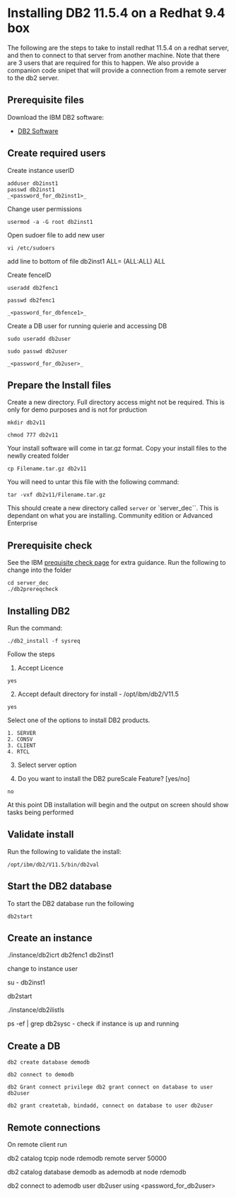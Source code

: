 # Installing DB2 11.5.4 on a Redhat 9.4 box
The following are the steps to take to install redhat 11.5.4 on a redhat server, and then to connect to that server from another machine. Note that there are 3 users that are required for this to happen. We also provide a companion code snipet that will provide a connection from a remote server to the db2 server.

## Prerequisite files

Download the IBM DB2 software:
- [DB2 Software](https://www.ibm.com/products/db2-database/pricing)

## Create required users
Create instance userID
```
adduser db2inst1
passwd db2inst1
_<password_for_db2inst1>_
```
Change user permissions 
```
usermod -a -G root db2inst1
```
Open sudoer file to add new user
```
vi /etc/sudoers
```
add line to bottom of file db2inst1 ALL= (ALL:ALL) ALL

Create fenceID
```
useradd db2fenc1

passwd db2fenc1

_<password_for_dbfence1>_
```
Create a DB user for running quierie and accessing DB
```
sudo useradd db2user 

sudo passwd db2user

_<password_for_db2user>_
```

## Prepare the Install files

Create a new directory. Full directory access might not be required. This is only for demo purposes and is not for prduction
```
mkdir db2v11

chmod 777 db2v11
```
Your install software will come in tar.gz format. Copy your install files to the newlly created folder
```
cp Filename.tar.gz db2v11
```
You will need to untar this file with the following command:
```
tar -vxf db2v11/Filename.tar.gz
```
This should create a new directory called `server` or `server_dec``. This is dependant on what you are installing. Community edition or Advanced Enterprise

## Prerequisite check
See the IBM [prequisite check page](https://www.ibm.com/docs/en/db2/11.5?topic=commands-db2prereqcheck-check-installation-prerequisites) for extra guidance.
Run the following to change into the folder
```
cd server_dec
./db2prereqcheck
```
## Installing DB2

Run the command: 
```
./db2_install -f sysreq
```
Follow the steps
1. Accept Licence
```
yes
```
2. Accept default directory for install - /opt/ibm/db2/V11.5
```
yes
```
Select one of the options to install DB2 products. 
```
1. SERVER
2. CONSV
3. CLIENT
4. RTCL
```
3. Select server option


4. Do you want to install the DB2 pureScale Feature? [yes/no]
```
no
```
At this point DB installation will begin and the output on screen should show tasks being performed

## Validate install
Run the following to validate the install:
```
/opt/ibm/db2/V11.5/bin/db2val
```

## Start the DB2 database
To start the DB2 database run the following
```
db2start
```

## Create an instance

./instance/db2icrt db2fenc1 db2inst1

change to instance user

su - db2inst1

db2start

./instance/db2ilistls

 ps -ef | grep db2sysc - check if instance is up and running

## Create a DB
```
db2 create database demodb

db2 connect to demodb

db2 Grant connect privilege db2 grant connect on database to user db2user 

db2 grant createtab, bindadd, connect on database to user db2user
```

## Remote connections
On remote client run

db2 catalog tcpip node rdemodb remote <redhat9 server ip> server 50000

db2 catalog database demodb as ademodb at node rdemodb 

db2 connect to ademodb user db2user using <password_for_db2user>

